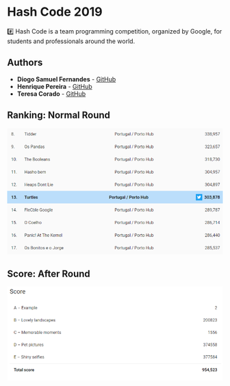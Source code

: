 # Hash Code 2019
#️⃣ Hash Code is a team programming competition, organized by Google, for students and professionals around the world. 

## Authors

* **Diogo Samuel Fernandes** - [GitHub](https://github.com/SamuelKun)
* **Henrique Pereira** - [GitHub](https://github.com/GodAnri)
* **Teresa Corado** - [GitHub](https://github.com/Reesa23)

## Ranking: Normal Round
![Hub Rank](score/hub_rank.png "Hub Rank")

## Score:  After Round
![After Round](score/after_round.PNG "After Round")
